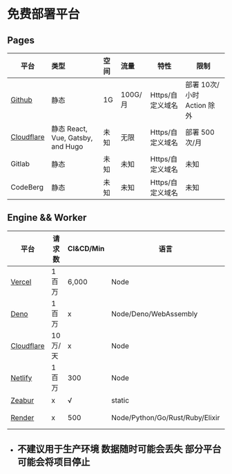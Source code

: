 # 免费部署平台

## Pages

| 平台 | 类型 | 空间 | 流量 | 特性 | 限制 |
|---|:--|:--|:--|---|---|
| [Github](https://pages.github.com) | 静态| 1G | 100G/月 | Https/自定义域名 | 部署 10次/小时 Action 除外 |
| [Cloudflare](https://pages.cloudflare.com) | 静态 React, Vue, Gatsby, and Hugo | 未知 | 无限 | Https/自定义域名 | 部署 500次/月 |
| Gitlab | 静态| 未知 | 未知 | Https/自定义域名 | 未知 |
| CodeBerg | 静态| 未知 | 未知 | Https/自定义域名 | 未知 |

## Engine && Worker

| 平台 | 请求数 | CI&CD/Min | 语言 | Serveless | CPU/TPQ | Docker | DB | 流量 | 备注 |
|-----|-----|------|-----|----------|---|---|------|------|------|
|[Vercel]| 1 百万 | 6,000 | Node | √ |10ms| x|√|100G||
|[Deno]| 1 百万 | x | Node/Deno/WebAssembly | √ |10s| x|√|100G||
|[Cloudflare]| 10万/天 | x | Node | √ |10ms| x|√|适量||
|[Netlify]| 1 百万 | 300 | Node | √ |未知| x|√|100G|主打静态站点|
|[Zeabur]| x | √ | static | √ |未知| x|√|未知|主打静态站点|
|[Render]| x | 500 | Node/Python/Go/Rust/Ruby/Elixir | x |未知| √|√|100G|Redis/PGSQL 主打一个全能|

- ## 不建议用于生产环境 数据随时可能会丢失 部分平台可能会将项目停止

[Vercel]: https://vercel.com/pricing
[Deno]: https://dash.deno.com
[Cloudflare]: https://workers.cloudflare.com
[Netlify]: https://www.netlify.com
[Zeabur]: https://zeabur.com
[Render]: https://render.com